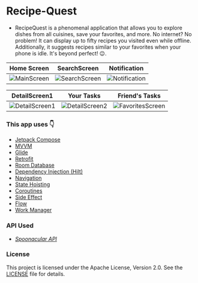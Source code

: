 # Recipe-Quest
- RecipeQuest is a phenomenal application that allows you to explore dishes from all cuisines, save your favorites, and more. No internet? No problem! It can display up to fifty recipes you visited even while offline. Additionally, it suggests recipes similar to your favorites when your phone is idle. It's beyond perfect! 😉.

| Home Screen | SearchScreen | Notification
|----------|---------|---------
|![MainScreen](https://github.com/BerkayyKurtoglu/Papara-Final-Project/assets/88981781/fe9bdd08-3833-4a68-9952-df09bf1c6498) | ![SearchScreen](https://github.com/BerkayyKurtoglu/Papara-Final-Project/assets/88981781/4c320f63-794f-4504-83be-7cc77aab0667) | ![Notification](https://github.com/BerkayyKurtoglu/Papara-Final-Project/assets/88981781/2fc5a51b-e158-46e3-a392-60c794e4535b) |

| DetailScreen1 | Your Tasks | Friend's Tasks 
|----------|---------|---------|
| ![DetailScreen1](https://github.com/BerkayyKurtoglu/Papara-Final-Project/assets/88981781/3446011b-feb2-4365-aceb-d19cbd2de0af) | ![DetailScreen2](https://github.com/BerkayyKurtoglu/Papara-Final-Project/assets/88981781/034b3928-47ea-48d7-9b21-d73dd1cbf236)| ![FavoritesScreen](https://github.com/BerkayyKurtoglu/Papara-Final-Project/assets/88981781/a99f8416-621a-457e-87a9-d22c17283dd9) |

### This app uses :point_down:

* [Jetpack Compose](https://developer.android.com/develop/ui/compose)
* [MVVM](https://developer.android.com/topic/libraries/architecture/viewmodel#implement)
* [Glide](https://github.com/bumptech/glide)
* [Retrofit](https://square.github.io/retrofit/)
* [Room Database](https://developer.android.com/training/data-storage/room)
* [Dependency Injection (Hilt)](https://developer.android.com/training/dependency-injection/hilt-android)
* [Navigation](https://developer.android.com/develop/ui/compose/navigation)
* [State Hoisting](https://developer.android.com/develop/ui/compose/state-hoisting)
* [Coroutines](https://developer.android.com/kotlin/coroutines?hl=tr)
* [Side Effect](https://developer.android.com/develop/ui/compose/side-effects)
* [Flow](https://developer.android.com/kotlin/flow)
* [Work Manager](https://developer.android.com/develop/background-work/background-tasks/persistent/getting-started)




### API Used
* _[Spoonacular API](https://spoonacular.com/food-api)_

### License
This project is licensed under the Apache License, Version 2.0. See the [LICENSE](LICENSE) file for details.
